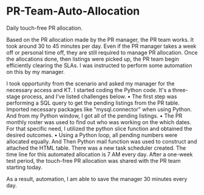 # PR-Team-Auto-Allocation
Daily touch-free PR allocation.

Based on the PR allocation made by the PR manager, the PR team works. It took around 30 to 45 minutes per day. Even if the PR manager takes a week off or personal time off, they are still required to manage PR allocation. Once the allocations done, then listings were picked up, the PR team begin efficiently clearing the SLAs. I was instructed to perform some automation on this by my manager.

I took opportunity from the scenario and asked my manager for the necessary access and KT. I started coding the Python code. It's a three-stage process, and I've listed challenges below.
•	The first step was performing a SQL query to get the pending listings from the PR table. Imported necessary packages like "mysql.connector" when using Python. And from my Python window, I got all of the pending listings.
•	The PR monthly roster was used  to find out who was working on the which dates. For that specific need, I utilized the python slice function and obtained the desired outcomes.
•	Using a Python loop, all pending numbers were allocated equally. And Then Python mail function was used to construct and attached the HTML table. There was a new task scheduler created. The time line for this automated allocation is 7 AM every day.
After a one-week test period, the touch-free PR allocation was shared with the PR team starting today.

As a result, automation, I am able to save the manager 30 minutes every day.

